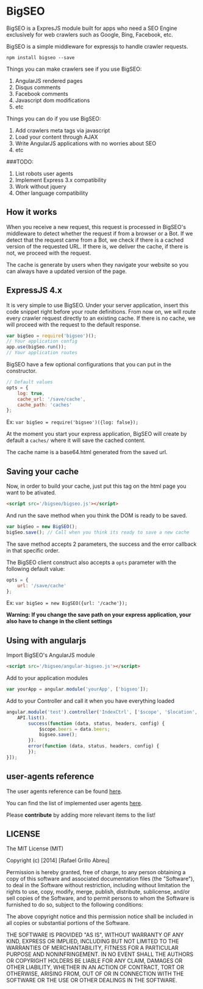 # BigSEO

BigSEO is a ExpresJS module built for apps who need a SEO Engine exclusively for web crawlers such as Google, Bing, Facebook, etc.

BigSEO is a simple middleware for expressjs to handle crawler requests.

```npm install bigseo --save```

Things you can make crawlers see if you use BigSEO:

1. AngularJS rendered pages
1. Disqus comments
1. Facebook comments
1. Javascript dom modifications
1. etc

Things you can do if you use BigSEO:

1. Add crawlers meta tags via javascript
1. Load your content through AJAX
1. Write AngularJS applications with no worries about SEO
1. etc


###TODO:
1. List robots user agents
1. Implement Express 3.x compatibility
1. Work without jquery
1. Other language compatibility

## How it works
When you receive a new request, this request is processed in BigSEO's middleware to detect whether the request if from a browser or a Bot. If we detect that the request came from a Bot, we check if there is a cached version of the requested URL. If there is, we deliver the cache, if there is not, we proceed with the request.

The cache is generate by users when they navigate your website so you can always have a updated version of the page.

## ExpressJS 4.x

It is very simple to use BigSEO. Under your server application, insert this code snippet right before your route definitions. From now on, we will route every crawler request directly to an existing cache. If there is no cache, we will proceed with the request to the default response.

```javascript
var bigSeo = require('bigseo')();
// Your application config
app.use(bigSeo.run());
// Your application routes
```

BigSEO have a few optional configurations that you can put in the constructor.

```javascript
// Default values
opts = {
    log: true,
    cache_url: '/save/cache',
    cache_path: 'caches'
};
```

Ex: ```var bigSeo = require('bigseo')({log: false});```

At the moment you start your express application, BigSEO will create by default a ```caches/``` where it will save the cached content.

The cache name is a base64.html generated from the saved url.

## Saving your cache

Now, in order to build your cache, just put this tag on the html page you want to be ativated.

```html
<script src='/bigseo/bigseo.js'></script>
```

And run the save method when you think the DOM is ready to be saved.
```javascript
var bigSeo = new BigSEO();
bigSeo.save(); // Call when you think its ready to save a new cache
```

The save method accepts 2 parameters, the success and the error callback in that specific order.


The BigSEO client construct also accepts a ```opts``` parameter with the following default value:
```javascript
opts = {
    url: '/save/cache'
};
```

Ex: ```var bigSeo = new BigSEO({url: '/cache'});```

**Warning: If you change the save path on your express application, your also have to change in the client settings**

## Using with angularjs
Import BigSEO's AngularJS module
```html
<script src='/bigseo/angular-bigseo.js'></script>
```

Add to your application modules
```javascript
var yourApp = angular.module('yourApp', ['bigseo']);
```

Add to your Controller and call it when you have everything loaded
```javascript
angular.module('test').controller('IndexCtrl', ['$scope', '$location', 'API', 'bigseo', function($scope, $location, API, bigseo) {
    API.list().
        success(function (data, status, headers, config) {
            $scope.beers = data.beers;
            bigseo.save();
        }).
        error(function (data, status, headers, config) {
        });
}]);

```

## user-agents reference
The user agents reference can be found [here](http://user-agent-string.info/list-of-ua/bots).

You can find the list of implemented user agents [here](https://github.com/grillorafael/bigseo/blob/master/index.js).

Please **contribute** by adding more relevant items to the list!  

## LICENSE
The MIT License (MIT)

Copyright (c) [2014] [Rafael Grillo Abreu]

Permission is hereby granted, free of charge, to any person obtaining a copy
of this software and associated documentation files (the "Software"), to deal
in the Software without restriction, including without limitation the rights
to use, copy, modify, merge, publish, distribute, sublicense, and/or sell
copies of the Software, and to permit persons to whom the Software is
furnished to do so, subject to the following conditions:

The above copyright notice and this permission notice shall be included in all
copies or substantial portions of the Software.

THE SOFTWARE IS PROVIDED "AS IS", WITHOUT WARRANTY OF ANY KIND, EXPRESS OR
IMPLIED, INCLUDING BUT NOT LIMITED TO THE WARRANTIES OF MERCHANTABILITY,
FITNESS FOR A PARTICULAR PURPOSE AND NONINFRINGEMENT. IN NO EVENT SHALL THE
AUTHORS OR COPYRIGHT HOLDERS BE LIABLE FOR ANY CLAIM, DAMAGES OR OTHER
LIABILITY, WHETHER IN AN ACTION OF CONTRACT, TORT OR OTHERWISE, ARISING FROM,
OUT OF OR IN CONNECTION WITH THE SOFTWARE OR THE USE OR OTHER DEALINGS IN THE
SOFTWARE.
